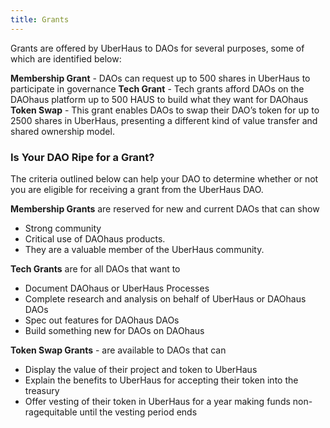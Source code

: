 ```yaml
---
title: Grants
---
```


Grants are offered by UberHaus to DAOs for several purposes, some of which are identified below: 
 
**Membership Grant** - DAOs can request up to 500 shares in UberHaus to participate in governance
**Tech Grant** - Tech grants afford DAOs on the DAOhaus platform up to 500 HAUS to build what they want for DAOhaus
**Token Swap** - This grant enables DAOs to swap their DAO’s token for up to 2500 shares in UberHaus, presenting a different kind of value transfer and shared ownership model.
 
### Is Your DAO Ripe for a Grant? 
 
The criteria outlined below can help your DAO to determine whether or not you are eligible for receiving a grant from the UberHaus DAO.  
 
**Membership Grants** are reserved for new and current DAOs that can show 
- Strong community
- Critical use of DAOhaus products.
- They are a valuable member of the UberHaus community.
 
**Tech Grants** are for all DAOs that want to
- Document DAOhaus or UberHaus Processes
- Complete research and analysis on behalf of UberHaus or DAOhaus DAOs
- Spec out features for DAOhaus DAOs
- Build something new for DAOs on DAOhaus
 
**Token Swap Grants** - are available to DAOs that can 
- Display the value of their project and token to UberHaus
- Explain the benefits to UberHaus for accepting their token into the treasury
- Offer vesting of their token in UberHaus for a year making funds non-ragequitable until the vesting period ends
